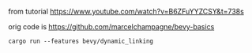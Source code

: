 from tutorial https://www.youtube.com/watch?v=B6ZFuYYZCSY&t=738s 

orig code is https://github.com/marcelchampagne/bevy-basics

```
cargo run --features bevy/dynamic_linking
```
